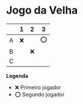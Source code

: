 # Jogo da Velha

|   | 1 | 2 | 3 |
|---|---|---|---|
| A |❌ |   |⭕ |
| B |   |❌ |   |
| C |   |   |   |

**Legenda**

- ❌ Primeiro jogador 
- ⭕ Segundo jogador